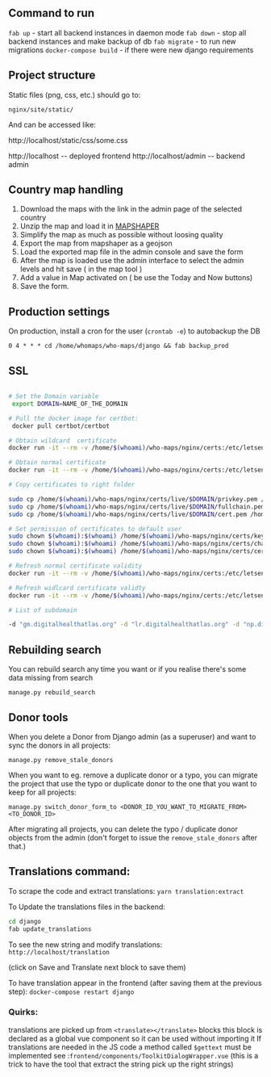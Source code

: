 ## Command to run

`fab up` - start all backend instances in daemon mode
`fab down` - stop all backend instances and make backup of db
`fab migrate` - to run new migrations
`docker-compose build` - if there were new django requirements

## Project structure

Static files (png, css, etc.) should go to:

`nginx/site/static/`

And can be accessed like:

http://localhost/static/css/some.css

http://localhost -- deployed frontend
http://localhost/admin -- backend admin

## Country map handling

1. Download the maps with the link in the admin page of the selected country
2. Unzip the map and load it in [MAPSHAPER](http://mapshaper.org/)
3. Simplify the map as much as possible without loosing quality
4. Export the map from mapshaper as a geojson
5. Load the exported map file in the admin console and save the form
6. After the map is loaded use the admin interface to select the admin levels and hit save ( in the map tool )
7. Add a value in Map activated on ( be use the Today and Now buttons)
8. Save the form.

## Production settings

On production, install a cron for the user (`crontab -e`) to autobackup the DB

```0 4 * * * cd /home/whomaps/who-maps/django && fab backup_prod```


## SSL

```bash

# Set the Domain variable
 export DOMAIN=NAME_OF_THE_DOMAIN

# Pull the docker image for certbot:
 docker pull certbot/certbot

# Obtain wildcard  certificate
docker run -it --rm -v /home/$(whoami)/who-maps/nginx/certs:/etc/letsencrypt:rw -v /home/$(whoami)/who-maps/nginx/certs-data:/data/letsencrypt:rw  certbot/dns-digitalocean  certonly --preferred-challenges dns-01 --server https://acme-v02.api.letsencrypt.org/directory -d "*.$DOMAIN" -d $DOMAIN

# Obtain normal certificate
docker run -it --rm -v /home/$(whoami)/who-maps/nginx/certs:/etc/letsencrypt:rw -v /home/$(whoami)/who-maps/nginx/certs-data:/data/letsencrypt:rw -v /home/$(whoami)/who-maps/nginx/certs-log://var/log/letsencrypt:rw -v /home/$(whoami)/who-maps/nginx/certs-data:/data/letsencrypt:rw  certbot/certbot  certonly --webroot --webroot-path=/data/letsencrypt -d $DOMAIN

# Copy certificates to right folder

sudo cp /home/$(whoami)/who-maps/nginx/certs/live/$DOMAIN/privkey.pem /home/$(whoami)/who-maps/nginx/certs/key.pem
sudo cp /home/$(whoami)/who-maps/nginx/certs/live/$DOMAIN/fullchain.pem /home/$(whoami)/who-maps/nginx/certs/chain.pem
sudo cp /home/$(whoami)/who-maps/nginx/certs/live/$DOMAIN/cert.pem /home/$(whoami)/who-maps/nginx/certs/cert.pem

# Set permission of certificates to default user
sudo chown $(whoami):$(whoami) /home/$(whoami)/who-maps/nginx/certs/key.pem
sudo chown $(whoami):$(whoami) /home/$(whoami)/who-maps/nginx/certs/chain.pem
sudo chown $(whoami):$(whoami) /home/$(whoami)/who-maps/nginx/certs/cert.pem

# Refresh normal certificate validity
docker run -it --rm -v /home/$(whoami)/who-maps/nginx/certs:/etc/letsencrypt:rw -v /home/$(whoami)/who-maps/nginx/certs-data:/data/letsencrypt:rw  certbot/certbot renew --webroot --webroot-path=/data/letsencrypt -d $DOMAIN

# Refresh widlcard certificate validty
docker run -it --rm -v /home/$(whoami)/who-maps/nginx/certs:/etc/letsencrypt:rw -v /home/$(whoami)/who-maps/nginx/certs-data:/data/letsencrypt:rw  certbot/dns-digitalocean  renew --preferred-challenges dns-01 --server https://acme-v02.api.letsencrypt.org/directory -d "*.$DOMAIN" -d $DOMAIN

# List of subdomain

-d "gm.digitalhealthatlas.org" -d "lr.digitalhealthatlas.org" -d "np.digitalhealthatlas.org" -d "ph.digitalhealthatlas.org" -d "mm.digitalhealthatlas.org" -d "ma.digitalhealthatlas.org" -d "gh.digitalhealthatlas.org" -d "tz.digitalhealthatlas.org" -d "ug.digitalhealthatlas.org" -d "pe.digitalhealthatlas.org" -d "lk.digitalhealthatlas.org" -d "ss.digitalhealthatlas.org" -d "bf.digitalhealthatlas.org" -d "bj.digitalhealthatlas.org" -d "bw.digitalhealthatlas.org" -d "ne.digitalhealthatlas.org" -d "hn.digitalhealthatlas.org" -d "sl.digitalhealthatlas.org" -d "vn.digitalhealthatlas.org" -d "ml.digitalhealthatlas.org" -d "br.digitalhealthatlas.org" -d "cm.digitalhealthatlas.org" -d "cg.digitalhealthatlas.org" -d "ke.digitalhealthatlas.org" -d "gn.digitalhealthatlas.org" -d "cr.digitalhealthatlas.org" -d "ga.digitalhealthatlas.org" -d "mw.digitalhealthatlas.org" -d "tn.digitalhealthatlas.org" -d "tg.digitalhealthatlas.org" -d "in.digitalhealthatlas.org" -d "my.digitalhealthatlas.org" -d "af.digitalhealthatlas.org" -d "mx.digitalhealthatlas.org" -d "cf.digitalhealthatlas.org" -d "ng.digitalhealthatlas.org" -d "et.digitalhealthatlas.org" -d "mz.digitalhealthatlas.org" -d "rw.digitalhealthatlas.org" -d "pk.digitalhealthatlas.org" -d "cd.digitalhealthatlas.org" -d "ni.digitalhealthatlas.org" -d "mg.digitalhealthatlas.org" -d "gw.digitalhealthatlas.org" -d "sd.digitalhealthatlas.org" -d "id.digitalhealthatlas.org" -d "td.digitalhealthatlas.org" -d "zw.digitalhealthatlas.org" -d "bd.digitalhealthatlas.org" -d "sz.digitalhealthatlas.org" -d "na.digitalhealthatlas.org" -d "zm.digitalhealthatlas.org" -d "ht.digitalhealthatlas.org" -d "ao.digitalhealthatlas.org" -d "za.digitalhealthatlas.org" -d "cn.digitalhealthatlas.org" -d "az.digitalhealthatlas.org" -d "am.digitalhealthatlas.org" -d "jm.digitalhealthatlas.org" -d "bo.digitalhealthatlas.org" -d "tr.digitalhealthatlas.org" -d "by.digitalhealthatlas.org" -d "mv.digitalhealthatlas.org" -d "ci.digitalhealthatlas.org" -d "mr.digitalhealthatlas.org" -d "us.digitalhealthatlas.org" -d "bi.digitalhealthatlas.org" -d "uy.digitalhealthatlas.org" -d "tm.digitalhealthatlas.org" -d "eg.digitalhealthatlas.org" -d "bt.digitalhealthatlas.org" -d "al.digitalhealthatlas.org" -d "gt.digitalhealthatlas.org" -d "dj.digitalhealthatlas.org" -d "ar.digitalhealthatlas.org" -d "ve.digitalhealthatlas.org" -d "cv.digitalhealthatlas.org" -d "uz.digitalhealthatlas.org" -d "il.digitalhealthatlas.org" -d "dz.digitalhealthatlas.org" -d "ye.digitalhealthatlas.org" -d "ua.digitalhealthatlas.org" -d "ls.digitalhealthatlas.org" -d "sn.digitalhealthatlas.org" -d "er.digitalhealthatlas.org" -d "st.digitalhealthatlas.org" -d "sc.digitalhealthatlas.org" -d "kg.digitalhealthatlas.org" -d "kh.digitalhealthatlas.org" -d "la.digitalhealthatlas.org" -d "ca.digitalhealthatlas.org"

```

## Rebuilding search
You can rebuild search any time you want or if you realise there's some data missing from search

`manage.py rebuild_search`

## Donor tools
When you delete a Donor from Django admin (as a superuser) and want to sync the donors in all projects: 

`manage.py remove_stale_donors`

When you want to eg. remove a duplicate donor or a typo, you can migrate the project that use the typo or duplicate 
donor to the one that you want to keep for all projects:

`manage.py switch_donor_form_to <DONOR_ID_YOU_WANT_TO_MIGRATE_FROM> <TO_DONOR_ID>`

After migrating all projects, you can delete the typo / duplicate donor objects from the admin (don't forget to issue
the `remove_stale_donors` after that.)


## Translations command:

To scrape the code and extract translations:
`yarn translation:extract`

To Update the translations files in the backend:
```bash
cd django
fab update_translations
```

To see the new string and modify translations:
`http://localhost/translation`

(click on Save and Translate next block to save them)

To have translation appear in the frontend (after saving them at the previous step):
`docker-compose restart django`

### Quirks:
translations are picked up from `<translate></translate>` blocks this block is declared as a global vue component so it can be used without importing it
If translations are needed in the JS code a method called `$gettext` must be implemented see :`frontend/components/ToolkitDialogWrapper.vue`
(this is a trick to have the tool that extract the string pick up the right strings)

